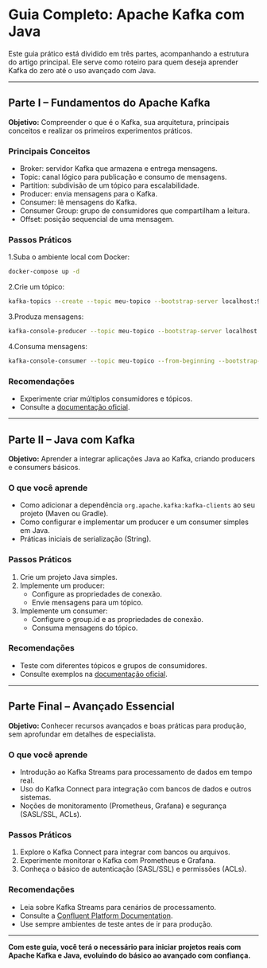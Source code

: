 # Guia Completo: Apache Kafka com Java

Este guia prático está dividido em três partes, acompanhando a estrutura do artigo principal. Ele serve como roteiro para quem deseja aprender Kafka do zero até o uso avançado com Java.

---

## Parte I – Fundamentos do Apache Kafka

**Objetivo:** Compreender o que é o Kafka, sua arquitetura, principais conceitos e realizar os primeiros experimentos práticos.

### Principais Conceitos

- Broker: servidor Kafka que armazena e entrega mensagens.
- Topic: canal lógico para publicação e consumo de mensagens.
- Partition: subdivisão de um tópico para escalabilidade.
- Producer: envia mensagens para o Kafka.
- Consumer: lê mensagens do Kafka.
- Consumer Group: grupo de consumidores que compartilham a leitura.
- Offset: posição sequencial de uma mensagem.

### Passos Práticos

1.Suba o ambiente local com Docker:

   ```bash
docker-compose up -d
```

2.Crie um tópico:

```bash
kafka-topics --create --topic meu-topico --bootstrap-server localhost:9092 --partitions 3 --replication-factor 1
```

3.Produza mensagens:

```bash
kafka-console-producer --topic meu-topico --bootstrap-server localhost:9092
```

4.Consuma mensagens:
```bash
kafka-console-consumer --topic meu-topico --from-beginning --bootstrap-server localhost:9092
```

### Recomendações

- Experimente criar múltiplos consumidores e tópicos.
- Consulte a [documentação oficial](https://kafka.apache.org/documentation/).

---

## Parte II – Java com Kafka

**Objetivo:** Aprender a integrar aplicações Java ao Kafka, criando producers e consumers básicos.

### O que você aprende

- Como adicionar a dependência `org.apache.kafka:kafka-clients` ao seu projeto (Maven ou Gradle).
- Como configurar e implementar um producer e um consumer simples em Java.
- Práticas iniciais de serialização (String).

### Passos Práticos

1. Crie um projeto Java simples.
2. Implemente um producer:
   - Configure as propriedades de conexão.
   - Envie mensagens para um tópico.
3. Implemente um consumer:
   - Configure o group.id e as propriedades de conexão.
   - Consuma mensagens do tópico.

### Recomendações

- Teste com diferentes tópicos e grupos de consumidores.
- Consulte exemplos na [documentação oficial](https://kafka.apache.org/quickstart).

---

## Parte Final – Avançado Essencial

**Objetivo:** Conhecer recursos avançados e boas práticas para produção, sem aprofundar em detalhes de especialista.

### O que você aprende

- Introdução ao Kafka Streams para processamento de dados em tempo real.
- Uso do Kafka Connect para integração com bancos de dados e outros sistemas.
- Noções de monitoramento (Prometheus, Grafana) e segurança (SASL/SSL, ACLs).

### Passos Práticos

1. Explore o Kafka Connect para integrar com bancos ou arquivos.
2. Experimente monitorar o Kafka com Prometheus e Grafana.
3. Conheça o básico de autenticação (SASL/SSL) e permissões (ACLs).

### Recomendações

- Leia sobre Kafka Streams para cenários de processamento.
- Consulte a [Confluent Platform Documentation](https://docs.confluent.io/).
- Use sempre ambientes de teste antes de ir para produção.

---

**Com este guia, você terá o necessário para iniciar projetos reais com Apache Kafka e Java, evoluindo do básico ao avançado com confiança.**
